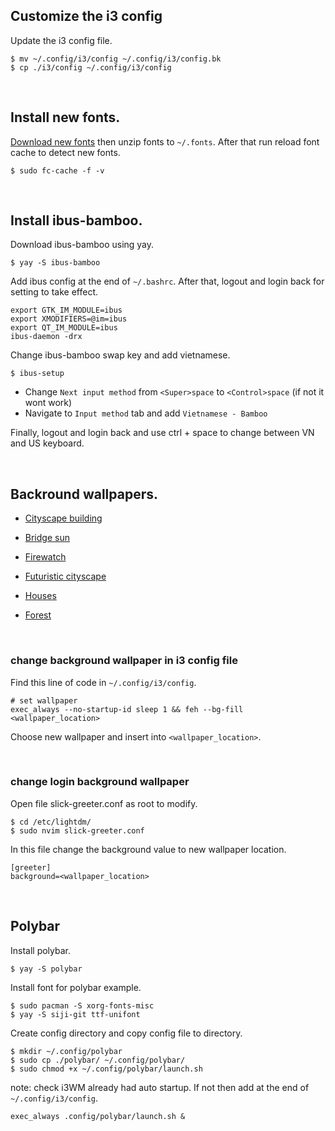 ## Customize the i3 config

Update the i3 config file.
```shell
$ mv ~/.config/i3/config ~/.config/i3/config.bk
$ cp ./i3/config ~/.config/i3/config
```

<br/>

## Install new fonts.

[Download new fonts](https://www.nerdfonts.com/font-downloads)
then unzip fonts to ```~/.fonts```. 
After that run reload font cache to detect new fonts.
```shell
$ sudo fc-cache -f -v
```

<br/>

## Install ibus-bamboo.

Download ibus-bamboo using yay.
```shell
$ yay -S ibus-bamboo
```

Add ibus config at the end of `~/.bashrc`. After that, logout and login back for setting to take effect.
```shell
export GTK_IM_MODULE=ibus
export XMODIFIERS=@im=ibus
export QT_IM_MODULE=ibus
ibus-daemon -drx
```

Change ibus-bamboo swap key and add vietnamese.
```shell
$ ibus-setup
```

- Change `Next input method` from `<Super>space` to `<Control>space` (if not it wont work)  
- Navigate to `Input method` tab and add `Vietnamese - Bamboo`  

Finally, logout and login back and use ctrl + space to change between VN and US keyboard.

<br/>

## Backround wallpapers.

- [Cityscape building](https://whvn.cc/yx76vg)

- [Bridge sun](https://whvn.cc/j59vq5)

- [Firewatch](https://whvn.cc/3z72w9)

- [Futuristic cityscape](https://whvn.cc/eyqe3k)

- [Houses](https://whvn.cc/7295o3)

- [Forest](https://whvn.cc/dgpy2m)

<br/>

### change background wallpaper in i3 config file
Find this line of code in ```~/.config/i3/config```.
```shell
# set wallpaper
exec_always --no-startup-id sleep 1 && feh --bg-fill <wallpaper_location>
```
Choose new wallpaper and insert into `<wallpaper_location>`.

<br/>

### change login background wallpaper
Open file slick-greeter.conf as root to modify. 
```shell
$ cd /etc/lightdm/
$ sudo nvim slick-greeter.conf
```

In this file change the background value to new wallpaper location.
```
[greeter]
background=<wallpaper_location>
```

<br/>

## Polybar

Install polybar.
```shell
$ yay -S polybar
```

Install font for polybar example.
```shell
$ sudo pacman -S xorg-fonts-misc
$ yay -S siji-git ttf-unifont
```

Create config directory and copy config file to directory.
```shell
$ mkdir ~/.config/polybar
$ sudo cp ./polybar/ ~/.config/polybar/
$ sudo chmod +x ~/.config/polybar/launch.sh
```

note: check i3WM already had auto startup. If not then add at the end of `~/.config/i3/config`.
```
exec_always .config/polybar/launch.sh &
```